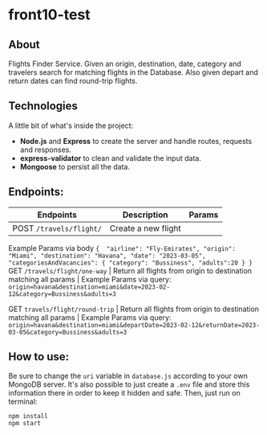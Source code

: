 # front10-test
## About

Flights Finder Service.
Given an origin, destination, date, category and travelers search for matching flights in the Database.
Also given depart and return dates can find round-trip flights.

## Technologies
A little bit of what's inside the project:
- **Node.js** and **Express** to create the server and handle routes, requests and responses.
- **express-validator** to clean and validate the input data.
- **Mongoose** to persist all the data.

## Endpoints:

Endpoints | Description | Params
----------|-------------|-------------
POST `/travels/flight/` | Create a new flight | 
Example Params via body
`{ 
    "airline": "Fly-Emirates",
    "origin": "Miami",
    "destination": "Havana",
    "date": "2023-03-05",
    "categoriesAndVacancies": {
        "category": "Bussiness",
        "adults":20
    }
}`
GET `/travels/flight/one-way` | Return all flights from origin to destination matching all params | 
Example Params via query: `origin=havana&destination=miami&date=2023-02-12&category=Bussiness&adults=3`

GET `travels/flight/round-trip` | Return all flights from origin to destination matching all params | 
Example Params via query:
`origin=havana&destination=miami&departDate=2023-02-12&returnDate=2023-03-05&category=Bussiness&adults=3`


## How to use:
Be sure to change the `uri` variable in `database.js` according to your own MongoDB server. It's also possible to just create a `.env` file and store this information there in order to keep it hidden and safe. Then, just run on terminal:
```
npm install
npm start
```


